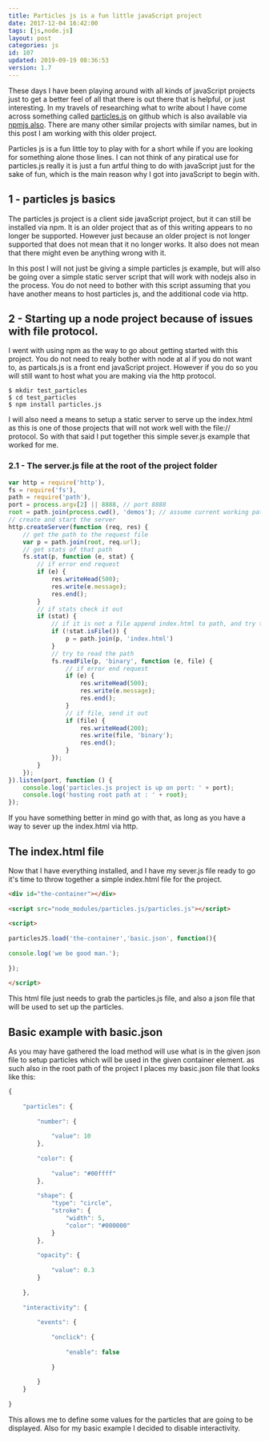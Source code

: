 ```yaml
---
title: Particles js is a fun little javaScript project
date: 2017-12-04 16:42:00
tags: [js,node.js]
layout: post
categories: js
id: 107
updated: 2019-09-19 08:36:53
version: 1.7
---
```


These days I have been playing around with all kinds of javaScript projects just to get a better feel of all that there is out there that is helpful, or just interesting. In my travels of researching what to write about I have come across something called [particles.js](https://github.com/VincentGarreau/particles.js) on github which is also available via [npmjs also](https://www.npmjs.com/package/particles.js). There are many other similar projects with similar names, but in this post I am working with this older project.

Particles js is a fun little toy to play with for a short while if you are looking for something alone those lines. I can not think of any piratical use for particles.js really it is just a fun artful thing to do with javaScript just for the sake of fun, which is the main reason why I got into javaScript to begin with.

<!-- more -->

## 1 - particles js basics

The particles js project is a client side javaScript project, but it can still be installed via npm. It is an older project that as of this writing appears to no longer be supported. However just because an older project is not longer supported that does not mean that it no longer works. It also does not mean that there might even be anything wrong with it.

In this post I will not just be giving a simple particles js example, but will also be going over a simple static server script that will work with nodejs also in the process. You do not need to bother with this script assuming that you have another means to host particles js, and the additional code via http.

## 2 - Starting up a node project because of issues with file protocol.

I went with using npm as the way to go about getting started with this project. You do not need to realy bother with node at al if you do not want to, as particals.js is a front end javaScript project. However if you do so you will still want to host what you are making via the http protocol.

```
$ mkdir test_particles
$ cd test_particles
$ npm install particles.js
```

I will also need a means to setup a static server to serve up the index.html as this is one of those projects that will not work well with the file:// protocol. So with that said I put together this simple sever.js example that worked for me.

### 2.1 - The server.js file at the root of the project folder

```js
var http = require('http'),
fs = require('fs'),
path = require('path'),
port = process.argv[2] || 8888, // port 8888
root = path.join(process.cwd(), 'demos'); // assume current working path is root
// create and start the server
http.createServer(function (req, res) {
    // get the path to the request file
    var p = path.join(root, req.url);
    // get stats of that path
    fs.stat(p, function (e, stat) {
        // if error end request
        if (e) {
            res.writeHead(500);
            res.write(e.message);
            res.end();
        }
        // if stats check it out
        if (stat) {
            // if it is not a file append index.html to path, and try that
            if (!stat.isFile()) {
                p = path.join(p, 'index.html')
            }
            // try to read the path
            fs.readFile(p, 'binary', function (e, file) {
                // if error end request
                if (e) {
                    res.writeHead(500);
                    res.write(e.message);
                    res.end();
                }
                // if file, send it out
                if (file) {
                    res.writeHead(200);
                    res.write(file, 'binary');
                    res.end();
                }
            });
        }
    });
}).listen(port, function () {
    console.log('particles.js project is up on port: ' + port);
    console.log('hosting root path at : ' + root);
});
```

If you have something better in mind go with that, as long as you have a way to sever up the index.html via http.

## The index.html file

Now that I have everything installed, and I have my sever.js file ready to go it's time to throw together a simple index.html file for the project.

```html
<div id="the-container"></div>
 
<script src="node_modules/particles.js/particles.js"></script>
 
<script>
 
particlesJS.load('the-container','basic.json', function(){
 
console.log('we be good man.');
 
});
 
</script>
```

This html file just needs to grab the particles.js file, and also a json file that will be used to set up the particles.

## Basic example with basic.json

As you may have gathered the load method will use what is in the given json file to setup particles which will be used in the given container element. as such also in the root path of the project I places my basic.json file that looks like this:

```js
{
 
    "particles": {
 
        "number": {
 
            "value": 10
        },
 
        "color": {
 
            "value": "#00ffff"
        },
 
        "shape": {
            "type": "circle",
            "stroke": {
                "width": 5,
                "color": "#000000"
            }
        },
 
        "opacity": {
 
            "value": 0.3
        }
 
    },
 
    "interactivity": {
 
        "events": {
 
            "onclick": {
 
                "enable": false
 
            }
 
        }
    }
 
}
```

This allows me to define some values for the particles that are going to be displayed. Also for my basic example I decided to disable interactivity.